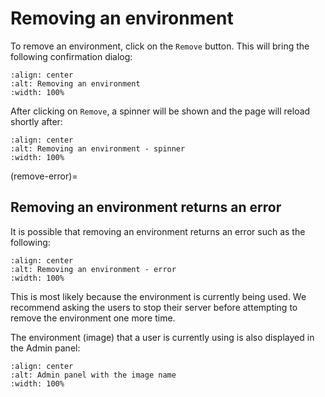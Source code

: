 # Removing an environment

To remove an environment, click on the `Remove` button. This will bring the following confirmation dialog:

```{image} ../images/environments/remove-dialog.png
:align: center
:alt: Removing an environment
:width: 100%
```

After clicking on `Remove`, a spinner will be shown and the page will reload shortly after:

```{image} ../images/environments/remove-spinner.png
:align: center
:alt: Removing an environment - spinner
:width: 100%
```

(remove-error)=

## Removing an environment returns an error

It is possible that removing an environment returns an error such as the following:

```{image} ../images/environments/remove-image-error.png
:align: center
:alt: Removing an environment - error
:width: 100%
```

This is most likely because the environment is currently being used. We recommend asking the users to stop their server
before attempting to remove the environment one more time.

The environment (image) that a user is currently using is also displayed in the Admin panel:

```{image} ../images/environments/admin-panel-images.png
:align: center
:alt: Admin panel with the image name
:width: 100%
```
